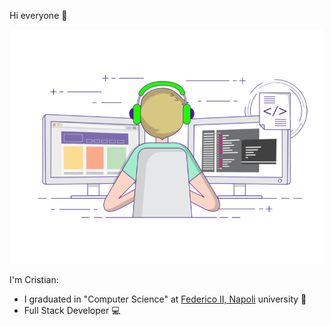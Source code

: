 Hi everyone 🎩 
<br>
<p align="center">
  <img src="https://github.com/CristianCarrella/CristianCarrella/blob/main/img.gif" width="500">
</p>

I'm Cristian: 
- I graduated in "Computer Science" at <a href="https://www.unina.it/home;jsessionid=61018E6F37A44F25DD72071D1D332F5E.node_publisher11">Federico II, Napoli</a> university 📖
- Full Stack Developer 💻


<!--
Here are some ideas to get you started:
- 🔭 I’m currently working on ...
- 🌱 I’m currently learning ...
- 👯 I’m looking to collaborate on ...
- 🤔 I’m looking for help with ...
- 💬 Ask me about ...
- 📫 How to reach me: ...
- 😄 Pronouns: ...
- ⚡ Fun fact: ...
-->
